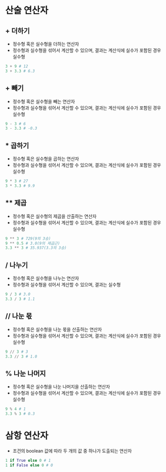 # 산술 연산자

## + 더하기

- 정수형 혹은 실수형을 더하는 연산자
- 정수형과 실수형을 섞어서 계산할 수 있으며, 결과는 계산식에 실수가 포함된 경우 실수형

```python
3 + 9 # 12
3 + 3.3 # 6.3
```

## + 빼기

- 정수형 혹은 실수형을 빼는 연산자
- 정수형과 실수형을 섞어서 계산할 수 있으며, 결과는 계산식에 실수가 포함된 경우 실수형

```python
9 - 3 # 6
3 - 3.3 # -0.3
```

## * 곱하기

- 정수형 혹은 실수형을 곱하는 연산자
- 정수형과 실수형을 섞어서 계산할 수 있으며, 결과는 계산식에 실수가 포함된 경우 실수형

```python
9 * 3 # 27
3 * 3.3 # 9.9
```

## ** 제곱

- 정수형 혹은 실수형의 제곱을 산출하는 연산자
- 정수형과 실수형을 섞어서 계산할 수 있으며, 결과는 계산식에 실수가 포함된 경우 실수형

```python
9 ** 3 # 729(9의 3승)
9 ** 0.5 # 3.0(9의 제곱근)
3.3 ** 3 # 35.937(3.3의 3승)
```

## / 나누기

- 정수형 혹은 실수형을 나누는 연산자
- 정수형과 실수형을 섞어서 계산할 수 있으며, 결과는 실수형

```python
9 / 3 # 3.0
3.3 / 3 # 1.1
```

## // 나눈 몫

- 정수형 혹은 실수형을 나눈 몫을 산출하는 연산자
- 정수형과 실수형을 섞어서 계산할 수 있으며, 결과는 계산식에 실수가 포함된 경우 실수형

```python
9 // 3 # 3
3.3 // 3 # 1.0
```

## % 나눈 나머지

- 정수형 혹은 실수형을 나눈 나머지을 산출하는 연산자
- 정수형과 실수형을 섞어서 계산할 수 있으며, 결과는 계산식에 실수가 포함된 경우 실수형

```python
9 % 4 # 1
3.3 % 3 # 0.3
```

# 삼항 연산자

- 조건의 boolean 값에 따라 두 개의 값 중 하나가 도출되는 연산자

```python
1 if True else 0 # 1
1 if False else 0 # 0
```